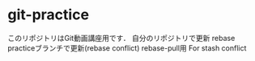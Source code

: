 # git-practice
このリポジトリはGit動画講座用です．
自分のリポジトリで更新
rebase practiceブランチで更新(rebase conflict)
rebase-pull用
For stash conflict 